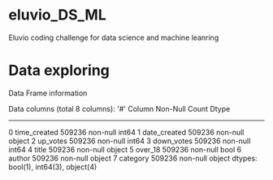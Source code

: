 # eluvio_DS_ML
Eluvio coding challenge for data science and machine leanring 

# Data exploring
Data Frame information


Data columns (total 8 columns):
'#'   Column        Non-Null Count   Dtype
---  ------        --------------   -----
 0   time_created  509236 non-null  int64
 1   date_created  509236 non-null  object
 2   up_votes      509236 non-null  int64
 3   down_votes    509236 non-null  int64
 4   title         509236 non-null  object
 5   over_18       509236 non-null  bool
 6   author        509236 non-null  object
 7   category      509236 non-null  object
dtypes: bool(1), int64(3), object(4)
